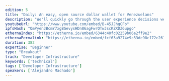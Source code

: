 ```yaml
---
edition: 5
title: "Daily: An easy, open source dollar wallet for Venezuelans"
description: "We'll quickly go through the user experience decisions we took when building Daily, a wallet that Venezuelans can use to send digital dollars from one phone to another. We'll talk about the Linkdrop protocol, supporting old Android versions, and the importance of connecting deeply with liquidity sources.Daily is a project supported by MakerDAO and Binance Labs."
youtubeUrl: "https://www.youtube.com/embed/B-45JJhgCFo"
ipfsHash: "QmPyen3BcmY7xgBGevysHDn86agFwrQTwJscKZXDZ6upgo"
ethernaIndex: "https://etherna.io/embed/6344c40fc02259b06a2ff9e2"
ethernaPermalink: "https://etherna.io/embed/fcf63a9274e9c33dc98c172c261babaf5ac0533c094b097fe6668964f9642ca3"
duration: 382
expertise: "Beginner"
type: "Breakout"
track: "Developer Infrastructure"
keywords: ['technical']
tags: ['Developer Infrastructure']
speakers: ['Alejandro Machado']
---
```

